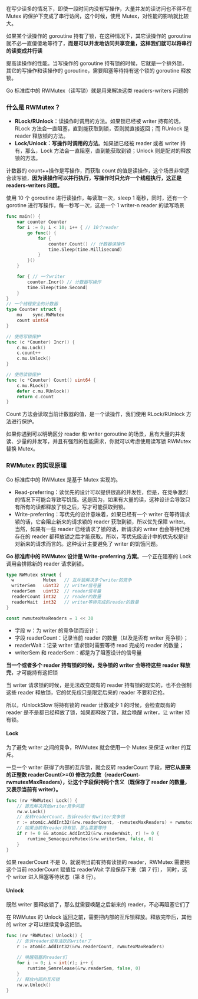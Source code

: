 在写少读多的情况下，即使一段时间内没有写操作，大量并发的读访问也不得不在 Mutex 的保护下变成了串行访问，这个时候，使用 Mutex，对性能的影响就比较大。

如果某个读操作的 goroutine 持有了锁，在这种情况下，其它读操作的 goroutine 就不必一直傻傻地等待了，**而是可以并发地访问共享变量，这样我们就可以将串行的读变成并行读**

提高读操作的性能。当写操作的 goroutine 持有锁的时候，它就是一个排外锁，其它的写操作和读操作的 goroutine，需要阻塞等待持有这个锁的 goroutine 释放锁。

Go 标准库中的 RWMutex（读写锁）就是用来解决这类 readers-writers 问题的

### 什么是 RWMutex？ ###

* **RLock/RUnlock**：读操作时调用的方法。如果锁已经被 writer 持有的话，RLock 方法会一直阻塞，直到能获取到锁，否则就直接返回；而 RUnlock 是 reader 释放锁的方法。
* **Lock/Unlock：写操作时调用的方法**。如果锁已经被 reader 或者 writer 持有，那么，Lock 方法会一直阻塞，直到能获取到锁；Unlock 则是配对的释放锁的方法。

计数器的 count++操作是写操作，而获取 count 的值是读操作，这个场景非常适合读写锁，**因为读操作可以并行执行，写操作时只允许一个线程执行，这正是 readers-writers 问题。**

使用 10 个 goroutine 进行读操作，每读取一次，sleep 1 毫秒，同时，还有一个 gorotine 进行写操作，每一秒写一次，这是一个 1 writer-n reader 的读写场景

```go
func main() {
    var counter Counter
    for i := 0; i < 10; i++ { // 10个reader
        go func() {
            for {
                counter.Count() // 计数器读操作
                time.Sleep(time.Millisecond)
            }
        }()
    }

    for { // 一个writer
        counter.Incr() // 计数器写操作
        time.Sleep(time.Second)
    }
}
// 一个线程安全的计数器
type Counter struct {
    mu    sync.RWMutex
    count uint64
}

// 使用写锁保护
func (c *Counter) Incr() {
    c.mu.Lock()
    c.count++
    c.mu.Unlock()
}

// 使用读锁保护
func (c *Counter) Count() uint64 {
    c.mu.RLock()
    defer c.mu.RUnlock()
    return c.count
}
```

Count 方法会读取当前计数器的值，是一个读操作，我们使用 RLock/RUnlock 方法进行保护。

如果你遇到可以明确区分 reader 和 writer goroutine 的场景，且有大量的并发读、少量的并发写，并且有强烈的性能需求，你就可以考虑使用读写锁 RWMutex 替换 Mutex。

### RWMutex 的实现原理 ###

Go 标准库中的 RWMutex 是基于 Mutex 实现的。

* Read-preferring：读优先的设计可以提供很高的并发性，但是，在竞争激烈的情况下可能会导致写饥饿。这是因为，如果有大量的读，这种设计会导致只有所有的读都释放了锁之后，写才可能获取到锁。
* Write-preferring：写优先的设计意味着，如果已经有一个 writer 在等待请求锁的话，它会阻止新来的请求锁的 reader 获取到锁，所以优先保障 writer。当然，如果有一些 reader 已经请求了锁的话，新请求的 writer 也会等待已经存在的 reader 都释放锁之后才能获取。所以，写优先级设计中的优先权是针对新来的请求而言的。这种设计主要避免了 writer 的饥饿问题。

**Go 标准库中的 RWMutex 设计是 Write-preferring 方案**。一个正在阻塞的 Lock 调用会排除新的 reader 请求到锁。

```go
type RWMutex struct {
  w           Mutex   // 互斥锁解决多个writer的竞争
  writerSem   uint32  // writer信号量
  readerSem   uint32  // reader信号量
  readerCount int32   // reader的数量
  readerWait  int32   // writer等待完成的reader的数量
}

const rwmutexMaxReaders = 1 << 30
```

* 字段 w：为 writer 的竞争锁而设计；
* 字段 readerCount：记录当前 reader 的数量（以及是否有 writer 竞争锁）；
* readerWait：记录 writer 请求锁时需要等待 read 完成的 reader 的数量；
* writerSem 和 readerSem：都是为了阻塞设计的信号量

**当一个或者多个 reader 持有锁的时候，竞争锁的 writer 会等待这些 reader 释放完**，才可能持有这把锁

当 writer 请求锁的时候，是无法改变既有的 reader 持有锁的现实的，也不会强制这些 reader 释放锁，它的优先权只是限定后来的 reader 不要和它抢。

所以，rUnlockSlow 将持有锁的 reader 计数减少 1 的时候，会检查既有的 reader 是不是都已经释放了锁，如果都释放了锁，就会唤醒 writer，让 writer 持有锁。

#### Lock ####

为了避免 writer 之间的竞争，RWMutex 就会使用一个 Mutex 来保证 writer 的互斥。



一旦一个 writer 获得了内部的互斥锁，就会反转 readerCount 字段，**把它从原来的正整数 readerCount(>=0) 修改为负数（readerCount-rwmutexMaxReaders），让这个字段保持两个含义（既保存了 reader 的数量，又表示当前有 writer）。**

```go
func (rw *RWMutex) Lock() {
    // 首先解决其他writer竞争问题
    rw.w.Lock()
    // 反转readerCount，告诉reader有writer竞争锁
    r := atomic.AddInt32(&rw.readerCount, -rwmutexMaxReaders) + rwmutexMaxReaders
    // 如果当前有reader持有锁，那么需要等待
    if r != 0 && atomic.AddInt32(&rw.readerWait, r) != 0 {
        runtime_SemacquireMutex(&rw.writerSem, false, 0)
    }
}
```

如果 readerCount 不是 0，就说明当前有持有读锁的 reader，RWMutex 需要把这个当前 readerCount 赋值给 readerWait 字段保存下来（第 7 行）， 同时，这个 writer 进入阻塞等待状态（第 8 行）。

#### Unlock ####

既然 writer 要释放锁了，那么就需要唤醒之后新来的 reader，不必再阻塞它们了

在 RWMutex 的 Unlock 返回之前，需要把内部的互斥锁释放。释放完毕后，其他的 writer 才可以继续竞争这把锁。

```go
func (rw *RWMutex) Unlock() {
    // 告诉reader没有活跃的writer了
    r := atomic.AddInt32(&rw.readerCount, rwmutexMaxReaders)
    
    // 唤醒阻塞的reader们
    for i := 0; i < int(r); i++ {
        runtime_Semrelease(&rw.readerSem, false, 0)
    }
    // 释放内部的互斥锁
    rw.w.Unlock()
}
```













